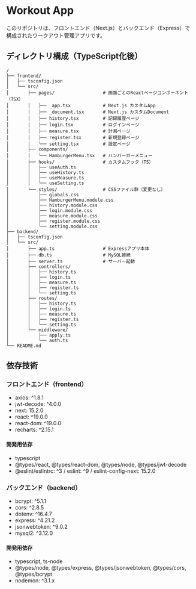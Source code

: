 # Workout App

このリポジトリは、フロントエンド（Next.js）とバックエンド（Express）で構成されたワークアウト管理アプリです。

## ディレクトリ構成（TypeScript化後）

```
/
├── frontend/
│   ├── tsconfig.json
│   └── src/
│       ├── pages/                  # 画面ごとのReactページコンポーネント（TSX）
│       │   ├── _app.tsx            # Next.js カスタムApp
│       │   ├── _document.tsx       # Next.js カスタムDocument
│       │   ├── history.tsx         # 記録履歴ページ
│       │   ├── login.tsx           # ログインページ
│       │   ├── measure.tsx         # 計測ページ
│       │   ├── register.tsx        # 新規登録ページ
│       │   └── setting.tsx         # 設定ページ
│       ├── components/
│       │   └── HamburgerMenu.tsx   # ハンバーガーメニュー
│       ├── hooks/                  # カスタムフック（TS）
│       │   ├── useAuth.ts
│       │   ├── useHistory.ts
│       │   ├── useMeasure.ts
│       │   └── useSetting.ts
│       └── styles/                 # CSSファイル群（変更なし）
│           ├── globals.css
│           ├── HamburgerMenu.module.css
│           ├── history.module.css
│           ├── login.module.css
│           ├── measure.module.css
│           ├── register.module.css
│           └── setting.module.css
├── backend/
│   ├── tsconfig.json
│   └── src/
│       ├── app.ts                  # Expressアプリ本体
│       ├── db.ts                   # MySQL接続
│       ├── server.ts               # サーバー起動
│       ├── controllers/
│       │   ├── history.ts
│       │   ├── login.ts
│       │   ├── measure.ts
│       │   ├── register.ts
│       │   └── setting.ts
│       ├── routes/
│       │   ├── history.ts
│       │   ├── login.ts
│       │   ├── measure.ts
│       │   ├── register.ts
│       │   └── setting.ts
│       └── middleware/
│           ├── apply.ts
│           └── auth.ts
└── README.md
```

## 依存技術

### フロントエンド（frontend）
- axios: ^1.8.1
- jwt-decode: ^4.0.0
- next: 15.2.0
- react: ^19.0.0
- react-dom: ^19.0.0
- recharts: ^2.15.1

#### 開発用依存
- typescript
- @types/react, @types/react-dom, @types/node, @types/jwt-decode
- @eslint/eslintrc: ^3 / eslint: ^9 / eslint-config-next: 15.2.0

### バックエンド（backend）
- bcrypt: ^5.1.1
- cors: ^2.8.5
- dotenv: ^16.4.7
- express: ^4.21.2
- jsonwebtoken: ^9.0.2
- mysql2: ^3.12.0

#### 開発用依存
- typescript, ts-node
- @types/node, @types/express, @types/jsonwebtoken, @types/cors, @types/bcrypt
- nodemon: ^3.1.x